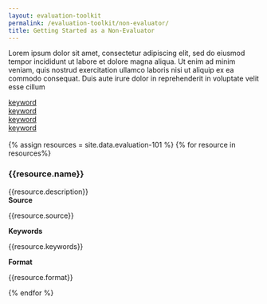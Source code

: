 ```yaml
---
layout: evaluation-toolkit
permalink: /evaluation-toolkit/non-evaluator/
title: Getting Started as a Non-Evaluator
---
```

<p>Lorem ipsum dolor sit amet, consectetur adipiscing elit, sed do eiusmod tempor incididunt ut labore et dolore magna aliqua. Ut enim ad minim veniam, quis nostrud exercitation ullamco laboris nisi ut aliquip ex ea commodo consequat. Duis aute irure dolor in reprehenderit in voluptate velit esse cillum</p>
<div class="grid-row grid-gap">
	<div class="grid-col-3 tablet:grid-col-3">
		<a class="usa-button btn-primary border-0 padding-left-6 padding-right-6" href="{{site.baseurl}}/about/" aria-label="keyword">keyword</a>
	</div>
	<div class="grid-col-3 tablet:grid-col-3">
		<a class="usa-button btn-primary border-0 padding-left-6 padding-right-6" href="{{site.baseurl}}/about/" aria-label="keyword">keyword</a>
	</div>
	<div class="grid-col-3 tablet:grid-col-3">
		<a class="usa-button btn-primary border-0 padding-left-6 padding-right-6" href="{{site.baseurl}}/about/" aria-label="keyword">keyword</a>
	</div>
	<div class="grid-col-3 tablet:grid-col-3">
		<a class="usa-button btn-primary border-0 padding-left-6 padding-right-6" href="{{site.baseurl}}/about/" aria-label="keyword">keyword</a>
	</div>
</div>
<br>
{% assign resources = site.data.evaluation-101 %}
{% for resource in resources%}
<div class="event-card padding-bottom-3 margin-top-1">
	<div class="grid-row clearfix shadow-5 radius-lg bg-white padding-2 flex-align-center">
		<div class="tablet:grid-col-12">
			<h3 class="title text-no-underline">{{resource.name}}</h3>
			<div class="text-base margin-bottom-1">
				<div class="margin-top-neg-105">
					{{resource.description}}
				</div>
			</div>
		</div>
		<div class="grid-row tablet:grid-col-12">
			<div class="grid-col-4 tablet:grid-col-4">
			<strong>Source</strong>
			<p class="margin-top-0">{{resource.source}}</p>
			</div>
			<div class="grid-col-4 tablet:grid-col-4">
			<strong>Keywords</strong>
			<p class="margin-top-0">{{resource.keywords}}</p>
			</div>
			<div class="grid-col-4 tablet:grid-col-4">
			<strong>Format</strong>
			<p class="margin-top-0">{{resource.format}}</p>
			</div>
		</div>
	</div>
</div>
{% endfor %}